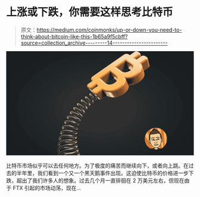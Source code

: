 # 上涨或下跌，你需要这样思考比特币

> 原文：<https://medium.com/coinmonks/up-or-down-you-need-to-think-about-bitcoin-like-this-1b65a9f5cbff?source=collection_archive---------14----------------------->

![](img/7ac9870a2c69bdc8393ddb8f9e530e8b.png)

比特币市场似乎可以去任何地方。为了极度的痛苦而继续向下，或者向上跳。在过去的半年里，我们看到一个又一个黑天鹅事件出现。这迫使比特币的价格进一步下跌，超出了我们许多人的想象。过去几个月一直徘徊在 2 万美元左右，但现在由于 FTX 引起的市场动荡，现在…